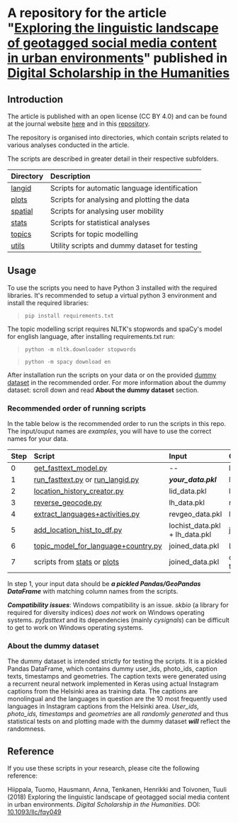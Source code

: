 # A repository for the article "[Exploring the linguistic landscape of geotagged social media content in urban environments](https://doi.org/10.1093/llc/fqy049)" published in [Digital Scholarship in the Humanities](https://academic.oup.com/dsh)

## Introduction

The article is published with an open license (CC BY 4.0) and can be found at the journal website [here](https://doi.org/10.1093/llc/fqy049) and in this [repository](hiippala-etal-2018.pdf).

The repository is organised into directories, which contain scripts related to various analyses conducted in the article.

The scripts are described in greater detail in their respective subfolders.

| Directory | Description |
| :-------- | :---------- |
| [langid](langid)   | Scripts for automatic language identification |
| [plots](plots) | Scripts for analysing and plotting the data |
| [spatial](spatial) | Scripts for analysing user mobility |
| [stats](stats) | Scripts for statistical analyses |
| [topics](topics) | Scripts for topic modelling |
| [utils](utils) | Utility scripts and dummy dataset for testing |

## Usage

To use the scripts you need to have Python 3 installed with the required libraries. It's recommended to setup a virtual python 3 environment and install the required libraries:
>`pip install requirements.txt`

The topic modelling script requires NLTK's stopwords and spaCy's model for english language, after installing requirements.txt run:
>`python -m nltk.downloader stopwords`

>`python -m spacy download en`

After installation run the scripts on your data or on the provided [dummy dataset](utils/dummydata.pkl) in the recommended order. For more information about the dummy dataset: scroll down and read **About the dummy dataset** section. 


### Recommended order of running scripts
In the table below is the recommended order to run the scripts in this repo. The input/ouput names are _examples_, you will have to use the correct names for your data.

| Step | Script | Input | Output |
|:---|:---|:---|:---|
|0|[get_fasttext_model.py](/utils/get_fasttext_model.py)|--|langid/models/lid.176.bin|
|1|[run_fasttext.py](/langid/run_fasttext.py) or [run_langid.py](langid/run_langid.py)|___your_data.pkl___|lid_data.pkl|
|2|[location_history_creator.py](/spatial/location_history_creator.py)|lid_data.pkl|lh_data.pkl|
|3|[reverse_geocode.py](/spatial/reverse_geocode.py)|lh_data.pkl|revgeo_data.pkl|
|4|[extract_languages+activities.py](/spatial/extract_languages+activities.py)|revgeo_data.pkl|lochist_data.pkl|
|5|[add_location_hist_to_df.py](/utils/add_location_hist_to_df.py)|lochist_data.pkl + lh_data.pkl|joined_data.pkl|
|6|[topic_model_for_language+country.py](/topics/topic_model_for_language+country.py)|joined_data.pkl|LaTex table|
|7|scripts from [stats](/stats) or [plots](/plots)|joined_data.pkl|outputs vary (images, text)|

In step 1, your input data should be ___a pickled Pandas/GeoPandas DataFrame___ with matching column names from the scripts. 

___Compatibility issues___: Windows compatibility is an issue. _skbio_ (a library for required for diversity indices) _does not_ work on Windows operating systems. _pyfasttext_ and its dependencies (mainly _cysignals_) can be difficult to get to work on Windows operating systems.

### About the dummy dataset

The dummy dataset is intended strictly for testing the scripts. It is a pickled Pandas DataFrame, which contains dummy user_ids, photo_ids, caption texts, timestamps and geometries. The caption texts were generated using a recurrent neural network implemented in Keras using actual Instagram captions from the Helsinki area as training data. The captions are monolingual and the languages in question are the 10 most frequently used languages in Instagram captions from the Helsinki area. _User_ids, photo_ids, timestamps_ and _geometries_ are all _randomly generated_ and thus statistical tests on and plotting made with the dummy dataset ___will___ reflect the randomness.


## Reference

If you use these scripts in your research, please cite the following reference:

Hiippala, Tuomo, Hausmann, Anna, Tenkanen, Henrikki and Toivonen, Tuuli (2018) Exploring the linguistic landscape of geotagged social media content in urban environments. <i>Digital Scholarship in the Humanities</i>. DOI: [10.1093/llc/fqy049](https://doi.org/10.1093/llc/fqy049)
